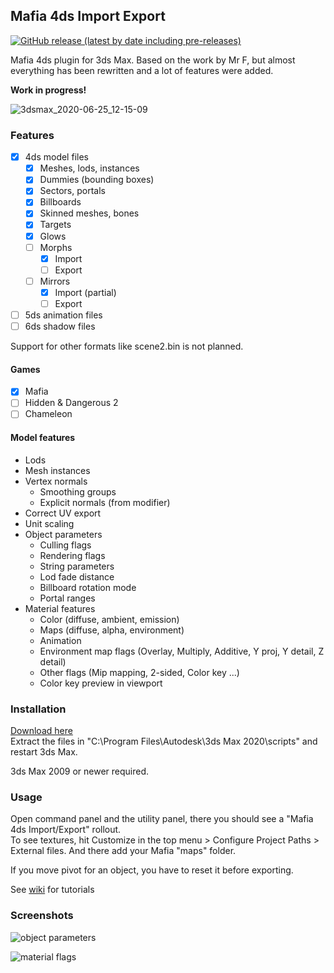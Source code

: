 ## Mafia 4ds Import Export
[![GitHub release (latest by date including pre-releases)](https://img.shields.io/github/v/release/pudingus/mafia-4ds-import-export?include_prereleases)](https://github.com/pudingus/mafia-4ds-import-export/releases)

Mafia 4ds plugin for 3ds Max. Based on the work by Mr F, but almost everything has been rewritten and a lot of features were added.  

**Work in progress!**  

![3dsmax_2020-06-25_12-15-09](https://user-images.githubusercontent.com/39903631/85701543-c8233680-b6dd-11ea-992c-d84cce7cb50a.jpg)

### Features
- [X] 4ds model files
    - [X] Meshes, lods, instances
    - [X] Dummies (bounding boxes)
    - [X] Sectors, portals
    - [X] Billboards
    - [X] Skinned meshes, bones
    - [X] Targets
    - [X] Glows
    - [ ] Morphs
        - [X] Import
        - [ ] Export
    - [ ] Mirrors
        - [X] Import (partial)
        - [ ] Export
- [ ] 5ds animation files
- [ ] 6ds shadow files

Support for other formats like scene2.bin is not planned.

#### Games
- [X] Mafia
- [ ] Hidden & Dangerous 2
- [ ] Chameleon

#### Model features
- Lods
- Mesh instances
- Vertex normals
    - Smoothing groups
    - Explicit normals (from modifier)
- Correct UV export
- Unit scaling
- Object parameters
    - Culling flags
    - Rendering flags
    - String parameters
    - Lod fade distance
    - Billboard rotation mode
    - Portal ranges
- Material features
    - Color (diffuse, ambient, emission)
    - Maps (diffuse, alpha, environment)
    - Animation
    - Environment map flags (Overlay, Multiply, Additive, Y proj, Y detail, Z detail)
    - Other flags (Mip mapping, 2-sided, Color key ...)    
    - Color key preview in viewport

### Installation
[Download here](https://github.com/pudingus/mafia-4ds-import-export/releases)  
Extract the files in "C:\Program Files\Autodesk\3ds Max 2020\scripts" and restart 3ds Max.

3ds Max 2009 or newer required. 

### Usage
Open command panel and the utility panel, there you should see a "Mafia 4ds Import/Export" rollout.  
To see textures, hit Customize in the top menu > Configure Project Paths > External files. And there add your Mafia "maps" folder.

If you move pivot for an object, you have to reset it before exporting.

See [wiki](https://github.com/pudingus/mafia-4ds-import-export/wiki) for tutorials

### Screenshots

![object parameters](https://user-images.githubusercontent.com/39903631/85778105-8668af00-b722-11ea-999c-7ccf81775a53.png)

![material flags](https://user-images.githubusercontent.com/39903631/84805351-67706b80-b004-11ea-846a-2d633223620a.png)
